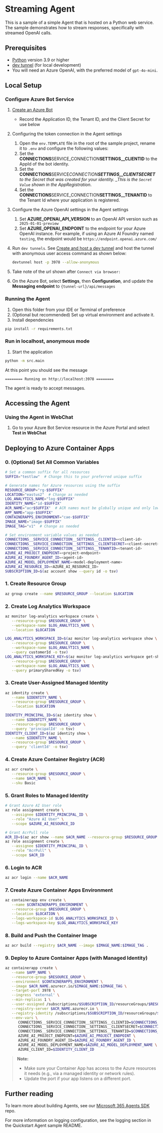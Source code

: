 # Streaming Agent

This is a sample of a simple Agent that is hosted on a Python web service. The sample demonstrates how to stream responses, specifically with streamed OpenAI calls.

## Prerequisites

- [Python](https://www.python.org/) version 3.9 or higher
- [dev tunnel](https://learn.microsoft.com/azure/developer/dev-tunnels/get-started?tabs=windows) (for local development)
- You will need an Azure OpenAI, with the preferred model of `gpt-4o-mini`.

## Local Setup

### Configure Azure Bot Service

1. [Create an Azure Bot](https://aka.ms/AgentsSDK-CreateBot)

   - Record the Application ID, the Tenant ID, and the Client Secret for use below

1. Configuring the token connection in the Agent settings

   1. Open the `env.TEMPLATE` file in the root of the sample project, rename it to `.env` and configure the following values:
   1. Set the **CONNECTIONS**SERVICE_CONNECTION**SETTINGS\_\_CLIENTID** to the AppId of the bot identity.
   1. Set the **CONNECTIONS**SERVICE*CONNECTION**SETTINGS\_\_CLIENTSECRET** to the Secret that was created for your identity. \_This is the `Secret Value` shown in the AppRegistration*.
   1. Set the **CONNECTIONS**SERVICE_CONNECTION**SETTINGS\_\_TENANTID** to the Tenant Id where your application is registered.

1. Configure the Azure OpenAI settings in the Agent settings

   1. Set **AZURE_OPENAI_API_VERSION** to an OpenAI API version such as ` 2025-01-01-preview`
   1. Set **AZURE_OPENAI_ENDPOINT** to the endpoint for your Azure OpenAI instance. For example, if using an Azure AI Foundry named `testing`, the endpoint would be `https://endpoint.openai.azure.com/`

1. Run `dev tunnels`. See [Create and host a dev tunnel](https://learn.microsoft.com/azure/developer/dev-tunnels/get-started?tabs=windows) and host the tunnel with anonymous user access command as shown below:

   ```bash
   devtunnel host -p 3978 --allow-anonymous
   ```

1. Take note of the url shown after `Connect via browser:`

1. On the Azure Bot, select **Settings**, then **Configuration**, and update the **Messaging endpoint** to `{tunnel-url}/api/messages`

### Running the Agent

1. Open this folder from your IDE or Terminal of preference
1. (Optional but recommended) Set up virtual environment and activate it.
1. Install dependencies

```sh
pip install -r requirements.txt
```

### Run in localhost, anonymous mode

1. Start the application

```sh
python -m src.main
```

At this point you should see the message

```text
======== Running on http://localhost:3978 ========
```

The agent is ready to accept messages.

## Accessing the Agent

### Using the Agent in WebChat

1. Go to your Azure Bot Service resource in the Azure Portal and select **Test in WebChat**

## Deploying to Azure Container Apps

### 0. (Optional) Set All Common Variables

```bash
# Set a common suffix for all resources
SUFFIX="testlaw"  # Change this to your preferred unique suffix

# Generate names for Azure resources using the suffix
RESOURCE_GROUP="rg-$SUFFIX"
LOCATION="eastus2"  # Change as needed
LOG_ANALYTICS_NAME="log-$SUFFIX"
IDENTITY_NAME="id-$SUFFIX"
ACR_NAME="acr$SUFFIX"  # ACR names must be globally unique and only lowercase letters/numbers
APP_NAME="app-$SUFFIX"
CONTAINERAPPS_ENVIRONMENT="cae-$SUFFIX"
IMAGE_NAME="image-$SUFFIX"
IMAGE_TAG="v1"  # Change as needed

# Set environment variable values as needed
CONNECTIONS__SERVICE_CONNECTION__SETTINGS__CLIENTID=<client-id>
CONNECTIONS__SERVICE_CONNECTION__SETTINGS__CLIENTSECRET=<client-secret>
CONNECTIONS__SERVICE_CONNECTION__SETTINGS__TENANTID=<tenant-id>
AZURE_AI_PROJECT_ENDPOINT=<project-endpoint>
AZURE_AI_FOUNDRY_AGENT_ID=<agent-id>
AZURE_AI_MODEL_DEPLOYMENT_NAME=<model-deployment-name>
AZURE_AI_RESOURCE_ID=<AZURE_AI_RESOURCE_ID>
SUBSCRIPTION_ID=$(az account show --query id -o tsv)
```

### 1. Create Resource Group

```bash
az group create --name $RESOURCE_GROUP --location $LOCATION
```

### 2. Create Log Analytics Workspace

```bash
az monitor log-analytics workspace create \
   --resource-group $RESOURCE_GROUP \
   --workspace-name $LOG_ANALYTICS_NAME \
   --location $LOCATION

LOG_ANALYTICS_WORKSPACE_ID=$(az monitor log-analytics workspace show \
   --resource-group $RESOURCE_GROUP \
   --workspace-name $LOG_ANALYTICS_NAME \
   --query customerId -o tsv)
LOG_ANALYTICS_WORKSPACE_KEY=$(az monitor log-analytics workspace get-shared-keys \
   --resource-group $RESOURCE_GROUP \
   --workspace-name $LOG_ANALYTICS_NAME \
   --query primarySharedKey -o tsv)
```

### 3. Create User-Assigned Managed Identity

```bash
az identity create \
   --name $IDENTITY_NAME \
   --resource-group $RESOURCE_GROUP \
   --location $LOCATION

IDENTITY_PRINCIPAL_ID=$(az identity show \
   --name $IDENTITY_NAME \
   --resource-group $RESOURCE_GROUP \
   --query 'principalId' -o tsv)
IDENTITY_CLIENT_ID=$(az identity show \
   --name $IDENTITY_NAME \
   --resource-group $RESOURCE_GROUP \
   --query 'clientId' -o tsv)
```

### 4. Create Azure Container Registry (ACR)

```bash
az acr create \
   --resource-group $RESOURCE_GROUP \
   --name $ACR_NAME \
   --sku Basic
```

### 5. Grant Roles to Managed Identity

```bash
# Grant Azure AI User role
az role assignment create \
   --assignee $IDENTITY_PRINCIPAL_ID \
   --role "Azure AI User" \
   --scope $AZURE_AI_RESOURCE_ID

# Grant AcrPull role
ACR_ID=$(az acr show --name $ACR_NAME --resource-group $RESOURCE_GROUP --query id -o tsv)
az role assignment create \
   --assignee $IDENTITY_PRINCIPAL_ID \
   --role "AcrPull" \
   --scope $ACR_ID
```

### 6. Login to ACR

```bash
az acr login --name $ACR_NAME
```

### 7. Create Azure Container Apps Environment

```bash
az containerapp env create \
   --name $CONTAINERAPPS_ENVIRONMENT \
   --resource-group $RESOURCE_GROUP \
   --location $LOCATION \
   --logs-workspace-id $LOG_ANALYTICS_WORKSPACE_ID \
   --logs-workspace-key $LOG_ANALYTICS_WORKSPACE_KEY
```

### 8. Build and Push the Container Image

```bash
az acr build --registry $ACR_NAME --image $IMAGE_NAME:$IMAGE_TAG .
```

### 9. Deploy to Azure Container Apps (with Managed Identity)

```bash
az containerapp create \
   --name $APP_NAME \
   --resource-group $RESOURCE_GROUP \
   --environment $CONTAINERAPPS_ENVIRONMENT \
   --image $ACR_NAME.azurecr.io/$IMAGE_NAME:$IMAGE_TAG \
   --target-port 3978 \
   --ingress 'external' \
   --min-replicas 1 \
   --user-assigned /subscriptions/$SUBSCRIPTION_ID/resourceGroups/$RESOURCE_GROUP/providers/Microsoft.ManagedIdentity/userAssignedIdentities/$IDENTITY_NAME \
   --registry-server $ACR_NAME.azurecr.io \
   --registry-identity /subscriptions/$SUBSCRIPTION_ID/resourceGroups/$RESOURCE_GROUP/providers/Microsoft.ManagedIdentity/userAssignedIdentities/$IDENTITY_NAME \
   --env-vars \
      CONNECTIONS__SERVICE_CONNECTION__SETTINGS__CLIENTID=$CONNECTIONS__SERVICE_CONNECTION__SETTINGS__CLIENTID \
      CONNECTIONS__SERVICE_CONNECTION__SETTINGS__CLIENTSECRET=$CONNECTIONS__SERVICE_CONNECTION__SETTINGS__CLIENTSECRET \
      CONNECTIONS__SERVICE_CONNECTION__SETTINGS__TENANTID=$CONNECTIONS__SERVICE_CONNECTION__SETTINGS__TENANTID \
      AZURE_AI_PROJECT_ENDPOINT=$AZURE_AI_PROJECT_ENDPOINT \
      AZURE_AI_FOUNDRY_AGENT_ID=$AZURE_AI_FOUNDRY_AGENT_ID \
      AZURE_AI_MODEL_DEPLOYMENT_NAME=$AZURE_AI_MODEL_DEPLOYMENT_NAME \
      AZURE_CLIENT_ID=$IDENTITY_CLIENT_ID
```

> **Note:**
>
> - Make sure your Container App has access to the Azure resources it needs (e.g., via a managed identity or network rules).
> - Update the port if your app listens on a different port.

## Further reading

To learn more about building Agents, see our [Microsoft 365 Agents SDK](https://github.com/microsoft/agents) repo.

For more information on logging configuration, see the logging section in the Quickstart Agent sample README.
